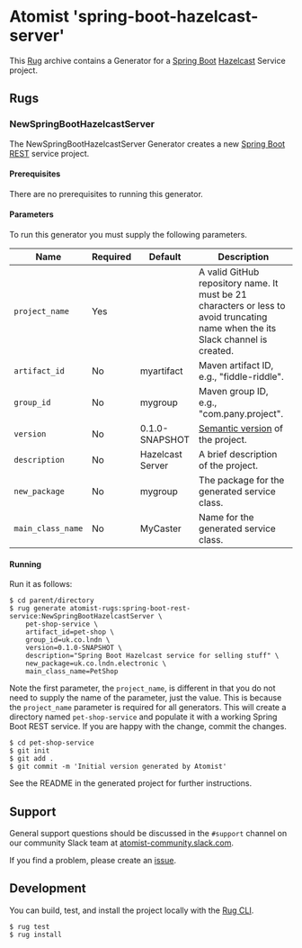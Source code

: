 # Atomist 'spring-boot-hazelcast-server'

This [Rug][rug] archive contains a Generator for a [Spring Boot][boot]
[Hazelcast][hazelcast] Service project.

[rug]: http://docs.atomist.com/
[boot]: https://projects.spring.io/spring-boot/
[hazelcast]: https://hazelcast.org/

## Rugs

### NewSpringBootHazelcastServer

The NewSpringBootHazelcastServer Generator creates a new [Spring
Boot][boot] [REST][rest] service project.

[boot]: https://projects.spring.io/spring-boot/
[rest]: https://en.wikipedia.org/wiki/Representational_state_transfer

#### Prerequisites

There are no prerequisites to running this generator.

#### Parameters

To run this generator you must supply the following parameters.

Name | Required | Default | Description
-----|----------|---------|------------
`project_name` | Yes | |  A valid GitHub repository name.  It must be 21 characters or less to avoid truncating name when the its Slack channel is created.
`artifact_id` | No | myartifact | Maven artifact ID, e.g., "fiddle-riddle".
`group_id` | No | mygroup |  Maven group ID, e.g., "com.pany.project".
`version` | No | 0.1.0-SNAPSHOT | [Semantic version][semver] of the project.
`description` | No | Hazelcast Server | A brief description of the project.
`new_package` | No | mygroup | The package for the generated service class.
`main_class_name` | No | MyCaster | Name for the generated service class.

[semver]: http://semver.org

#### Running

Run it as follows:

```
$ cd parent/directory
$ rug generate atomist-rugs:spring-boot-rest-service:NewSpringBootHazelcastServer \
    pet-shop-service \
    artifact_id=pet-shop \
    group_id=uk.co.lndn \
    version=0.1.0-SNAPSHOT \
    description="Spring Boot Hazelcast service for selling stuff" \
    new_package=uk.co.lndn.electronic \
    main_class_name=PetShop
```

Note the first parameter, the `project_name`, is different in that you
do not need to supply the name of the parameter, just the value.  This
is because the `project_name` parameter is required for all
generators.  This will create a directory named `pet-shop-service` and
populate it with a working Spring Boot REST service.  If you are happy
with the change, commit the changes.

```
$ cd pet-shop-service
$ git init
$ git add .
$ git commit -m 'Initial version generated by Atomist'
```

See the README in the generated project for further instructions.

## Support

General support questions should be discussed in the `#support`
channel on our community Slack team
at [atomist-community.slack.com][slack].

If you find a problem, please create an [issue][].

[issue]: https://github.com/neilstevenson/spring-boot-hazelcast-server/issues

## Development

You can build, test, and install the project locally with
the [Rug CLI][cli].

[cli]: https://github.com/atomist/rug-cli

```
$ rug test
$ rug install
```

[slack]: https://join.atomist.com/
